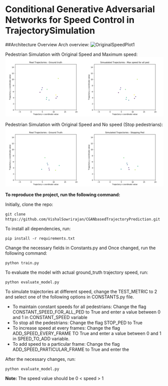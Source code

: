 # **Conditional Generative Adversarial Networks for Speed Control in TrajectorySimulation**

##Architecture Overview
Arch overview:
![OriginalSpeedPlot1](https://github.com/VishalSowrirajan/CGANbasedTrajectoryPrediction/blob/feature/full_network/arch.png)


Pedestrian Simulation with Original Speed and Maximum speed:
![OriginalSpeedPlot](https://github.com/VishalSowrirajan/CGANbasedTrajectoryPrediction/blob/master/Plots/Real%20and%20Simulated%20Traj%20-%20Max%20Speed.gif)

Pedestrian Simulation with Original Speed and No speed (Stop pedestrians):
![IncreasedSpeedPlot](https://github.com/VishalSowrirajan/CGANbasedTrajectoryPrediction/blob/master/Plots/Real%20vs%20Simulated%20-%20Stop%20ped.gif)

**To reproduce the project, run the following command:**

Initially, clone the repo:
````
git clone https://github.com/VishalSowrirajan/CGANbasedTrajectoryPrediction.git
````

To install all dependencies, run:
````
pip install -r requirements.txt
````

Change the necessary fields in Constants.py and Once changed, run the following command:
````
python train.py
````

To evaluate the model with actual ground_truth trajectory speed, run:
````
python evaluate_model.py
````

To simulate trajectories at different speed, change the TEST_METRIC to 2 and select one of the following options in CONSTANTS.py file.
- To maintain constant speeds for all pedestrians: Change the flag CONSTANT_SPEED_FOR_ALL_PED to True and enter a value between 0 and 1 in CONSTANT_SPEED variable
- To stop all the pedestrians: Change the flag STOP_PED to True
- To increase speed at every frames: Change the flag ADD_SPEED_EVERY_FRAME TO True and enter a value between 0 and 1 in SPEED_TO_ADD variable.
- To add speed to a particular frame: Change the flag ADD_SPEED_PARTICULAR_FRAME to True and enter the

After the necessary changes, run:
````
python evaluate_model.py
````
**Note:** The speed value should be 0 < speed > 1